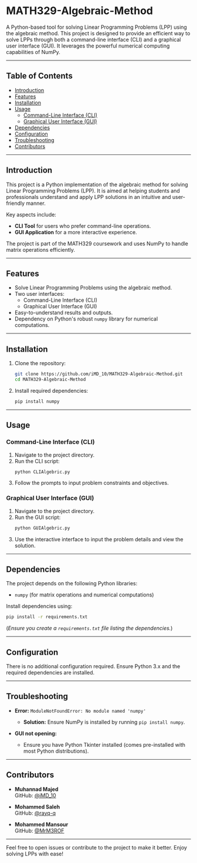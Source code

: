 # MATH329-Algebraic-Method

A Python-based tool for solving Linear Programming Problems (LPP) using the algebraic method. This project is designed to provide an efficient way to solve LPPs through both a command-line interface (CLI) and a graphical user interface (GUI). It leverages the powerful numerical computing capabilities of NumPy.

---

## Table of Contents
- [Introduction](#introduction)
- [Features](#features)
- [Installation](#installation)
- [Usage](#usage)
  - [Command-Line Interface (CLI)](#command-line-interface-cli)
  - [Graphical User Interface (GUI)](#graphical-user-interface-gui)
- [Dependencies](#dependencies)
- [Configuration](#configuration)
- [Troubleshooting](#troubleshooting)
- [Contributors](#contributors)

---

## Introduction

This project is a Python implementation of the algebraic method for solving Linear Programming Problems (LPP). It is aimed at helping students and professionals understand and apply LPP solutions in an intuitive and user-friendly manner. 

Key aspects include:
- **CLI Tool** for users who prefer command-line operations.
- **GUI Application** for a more interactive experience.

The project is part of the MATH329 coursework and uses NumPy to handle matrix operations efficiently.

---

## Features

- Solve Linear Programming Problems using the algebraic method.
- Two user interfaces: 
  - Command-Line Interface (CLI)
  - Graphical User Interface (GUI)
- Easy-to-understand results and outputs.
- Dependency on Python's robust `numpy` library for numerical computations.

---

## Installation

1. Clone the repository:
   ```bash
   git clone https://github.com/iMD_10/MATH329-Algebraic-Method.git
   cd MATH329-Algebraic-Method
   ```

2. Install required dependencies:
   ```bash
   pip install numpy
   ```

---

## Usage

### Command-Line Interface (CLI)

1. Navigate to the project directory.
2. Run the CLI script:
   ```bash
   python CLIAlgebric.py
   ```
3. Follow the prompts to input problem constraints and objectives.

### Graphical User Interface (GUI)

1. Navigate to the project directory.
2. Run the GUI script:
   ```bash
   python GUIAlgebric.py
   ```
3. Use the interactive interface to input the problem details and view the solution.

---

## Dependencies

The project depends on the following Python libraries:
- `numpy` (for matrix operations and numerical computations)

Install dependencies using:
```bash
pip install -r requirements.txt
```
(*Ensure you create a `requirements.txt` file listing the dependencies.*)

---

## Configuration

There is no additional configuration required. Ensure Python 3.x and the required dependencies are installed.

---

## Troubleshooting

- **Error:** `ModuleNotFoundError: No module named 'numpy'`
  - **Solution:** Ensure NumPy is installed by running `pip install numpy`.

- **GUI not opening:**
  - Ensure you have Python Tkinter installed (comes pre-installed with most Python distributions).

---

## Contributors

- **Muhannad Majed**  
  GitHub: [@iMD_10](https://github.com/iMD_10)

- **Mohammed Saleh**  
  GitHub: [@rayq-q](https://github.com/rayq-q)

- **Mohammed Mansour**  
  GitHub: [@MrM3ROF](https://github.com/MrM3ROF)

---

Feel free to open issues or contribute to the project to make it better. Enjoy solving LPPs with ease!
